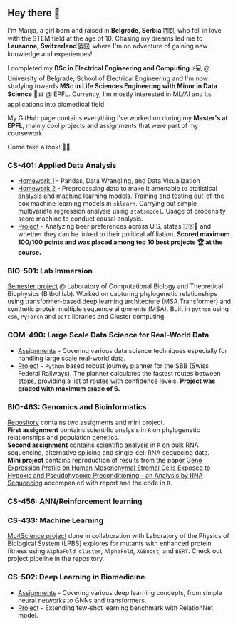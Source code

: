 ## Hey there 👋

I'm Marija, a girl born and raised in **Belgrade, Serbia 🇷🇸**, who fell in love with the STEM field at the age of 10. Chasing my dreams led me to **Lausanne, Switzerland 🇨🇭**, where I'm on adventure of gaining new knowledge and experiences!  

I completed my **BSc in Electrical Engineering and Computing** ⚡💻 @ University of Belgrade, School of Electrical Engineering and I'm now studying towards **MSc in Life Sciences Engineering with Minor in Data Science** 🧬📊 @ EPFL. Currently, I'm mostly interested in ML/AI and its applications into biomedical field.

My GitHub page contains everything I've worked on during my **Master's at EPFL**, mainly cool projects and assignments that were part of my coursework.  

Come take a look! 👀🚀  

### CS-401: Applied Data Analysis  

* [Homework 1](https://github.com/masazelic/ada-2024-homework-1-adavengers) - Pandas, Data Wrangling, and Data Visualization
* [Homework 2](https://github.com/masazelic/ada-2024-homework-2-adavengers) - Preprocessing data to make it amenable to statistical analysis and machine learning models. Training and testing out-of-the box machine learning models in `sklearn`. Carrying out simple multivariate regression analysis using `statsmodel`. Usage of propensity score machine to conduct causal analysis.
* [Project](https://github.com/masazelic/ada-2024-project-adavengers) - Analyzing beer preferences across U.S. states 🇺🇸🍻 and whether they can be linked to their political affiliation. **Scored maximum 100/100 points and was placed among top 10 best projects 🏆 at the course.**

### BIO-501: Lab Immersion

[Semester project](https://github.com/masazelic/Fine-tuning-MSA-Transformer) @ Laboratory of Computational Biology and Theoretical Biophysics (Bitbol lab). Worked on capturing phylogenetic relationships using transformer-based deep learning architecture (MSA Transformer) and synthetic protein multiple sequence alignments (MSA). Built in `python` using `esm`, `PyTorch` and `peft` libraries and Cluster computing.

### COM-490: Large Scale Data Science for Real-World Data

* [Assignments](https://github.com/masazelic/lsds-assignments/tree/main) - Covering various data science techniques especially for handling large scale real-world data.
* [Project](https://github.com/masazelic/SBBG) - `Python` based robust journey planner for the SBB (Swiss Federal Railways). The planner calculates the fastest routes between stops, providing a list of routes with confidence levels. **Project was graded with maximum grade of 6.**

### BIO-463: Genomics and Bioinformatics  

[Repository](https://github.com/masazelic/genomics-bioinformatics/tree/main) contains two assigments and mini project.  
**First assignment** contains scientific analysis in `R` on phylogenetic relationships and population genetics.  
**Second assignment** contains scientific analysis in `R` on bulk RNA sequencing, alternative splicing and single-cell RNA sequecing data.  
**Mini project** contains reproduction of results from the paper [Gene Expression Profile on Human Mesenchymal Stromal Cells Exposed to Hypoxic and Pseudohypoxic Preconditioning - an Analysis by RNA Sequencing](https://pubmed.ncbi.nlm.nih.gov/34360925/) accompanied with report and the code in `R`. 

### CS-456: ANN/Reinforcement learning  



### CS-433: Machine Learning  

[ML4Science project](https://github.com/masazelic/ml-project-2-girl-mse) done in collaboration with Laboratory of the Physics of Biological System (LPBS) explores for mutants with enhanced protein fitness using `AlphaFold cluster`, `AlphaFold`, `XGBoost`, and `BERT`. Check out project pipeline in the repository.

### CS-502: Deep Learning in Biomedicine  

* [Assignments](https://github.com/masazelic/dlb_assignments) - Covering various deep learning concepts, from simple neural networks to GNNs and transformers.
* [Project](https://github.com/masazelic/CS502-Project) - Extending few-shot learning benchmark with RelationNet model. 




  

